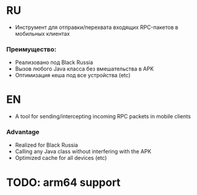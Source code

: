 # RU 
* Инструмент для отправки/перехвата входящих RPC-пакетов в мобильных клиентах
  
### Преимущество:
* Реализовано под Black Russia
* Вызов любого Java класса без вмешательства в APK
* Оптимизация кеша под все устройства (etc)

# EN
* A tool for sending/intercepting incoming RPC packets in mobile clients

### Advantage
* Realized for Black Russia
* Calling any Java class without interfering with the APK
* Optimized cache for all devices (etc)

# TODO: arm64 support
